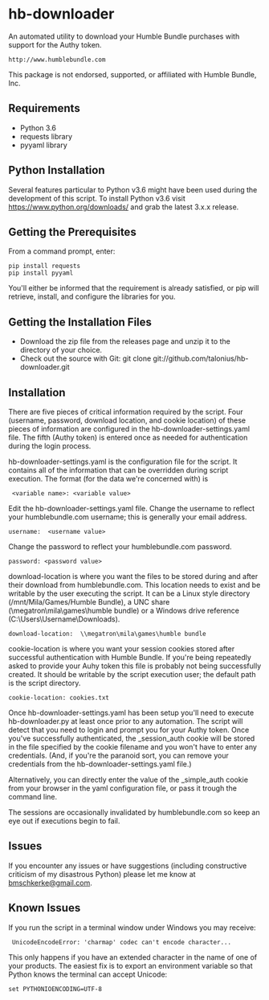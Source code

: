 # hb-downloader
An automated utility to download your Humble Bundle purchases with support for the Authy token.

    http://www.humblebundle.com

This package is not endorsed, supported, or affiliated with Humble Bundle, Inc.

## Requirements
* Python 3.6
* requests library
* pyyaml library

## Python Installation
Several features particular to Python v3.6 might have been used during the development of this script.  To install Python v3.6 visit https://www.python.org/downloads/ and grab the latest 3.x.x release.

## Getting the Prerequisites
From a command prompt, enter:

    pip install requests
    pip install pyyaml

You'll either be informed that the requirement is already satisfied, or pip will retrieve, install, and configure the libraries for you.

## Getting the Installation Files
* Download the zip file from the releases page and unzip it to the directory of your choice.
* Check out the source with Git:  git clone git://github.com/talonius/hb-downloader.git

## Installation
There are five pieces of critical information required by the script.  Four (username, password, download location, and cookie location) of these pieces of information are configured in the hb-downloader-settings.yaml file.  The fifth (Authy token) is entered once as needed for authentication during the login process.

hb-downloader-settings.yaml is the configuration file for the script.  It contains all of the information that can be overridden during script execution.  The format (for the data we're concerned with) is 
 
     <variable name>: <variable value>
     
Edit the hb-downloader-settings.yaml file.  Change the username to reflect your humblebundle.com username; this is generally your email address.

    username:  <username value>
    
Change the password to reflect your humblebundle.com password.

    password: <password value>

download-location is where you want the files to be stored during and after their download from humblebundle.com.  This location needs to exist and be writable by the user executing the script.  It can be a Linux style directory (/mnt/Mila/Games/Humble Bundle), a UNC share (\\megatron\mila\games\humble bundle) or a Windows drive reference (C:\Users\Username\Downloads).

    download-location:  \\megatron\mila\games\humble bundle
    
cookie-location is where you want your session cookies stored after successful authentication with Humble Bundle.  If you're being repeatedly asked to provide your Auhy token this file is probably not being successfully created.  It should be writable by the script execution user; the default path is the script directory.

    cookie-location: cookies.txt
    
Once hb-downloader-settings.yaml has been setup you'll need to execute hb-downloader.py at least once prior to any automation.  The script will detect that you need to login and prompt you for your Authy token.  Once you've successfully authenticated, the _session_auth cookie will be stored in the file specified by the cookie filename and you won't have to enter any credentials.  (And, if you're the paranoid sort, you can remove your credentials from the hb-downloader-settings.yaml file.)

Alternatively, you can directly enter the value of the _simple_auth cookie from your browser in the yaml configuration file, or pass it trough the command line.

The sessions are occasionally invalidated by humblebundle.com so keep an eye out if executions begin to fail.

## Issues
If you encounter any issues or have suggestions (including constructive criticism of my disastrous Python) please let me know at bmschkerke@gmail.com.

## Known Issues
If you run the script in a terminal window under Windows you may receive:

     UnicodeEncodeError: 'charmap' codec can't encode character...
     
This only happens if you have an extended character in the name of one of your products.  The easiest fix is to export an environment variable so that Python knows the terminal can accept Unicode:

    set PYTHONIOENCODING=UTF-8
